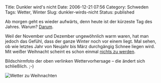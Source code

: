 Title: Dunkler wird's nicht
Date: 2006-12-21 07:56
Category: Schweden
Tags: Wetter, Winter
Slug: dunkler-wirds-nicht
Status: published

Ab morgen geht es wieder aufwärts, denn heute ist der kürzeste Tag des
Jahres. Warum?
[Darum](http://www.fiket.de/2006/11/04/schatten-und-licht/).

Weil der November und Dezember ungewöhnlich warm waren, hat man jedoch
das Gefühl, dass der ganze Winter noch vor einem liegt. Mal sehen, ob
wie letztes Jahr von Neujahr bis März durchgängig Schnee liegen wird.
Mit weißer Weihnacht scheint es schon einmal [nichts zu
werden](http://www.smhi.se/weather/natvader/ntv_landvader.html?placeId=10010203080).

<!--more-->

Bildschirmfoto der oben verlinken Wettervorhersage – die ändert sich
schließlich. ;-)

![Wetter zu
Weihnachten](/pic/julvader.png "Wetter zu Weihnachten")

